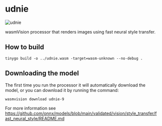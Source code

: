 # udnie

![udnie](../../images/udnie-processor.png)

wasmVision processor that renders images using fast neural style transfer.

## How to build

```shell
tinygo build -o ../udnie.wasm -target=wasm-unknown --no-debug .
```

## Downloading the model

The first time you run the processor it will automatically download the model, or you can download it by running the command:

```shell
wasmvision download udnie-9
```

For more information see https://github.com/onnx/models/blob/main/validated/vision/style_transfer/fast_neural_style/README.md
